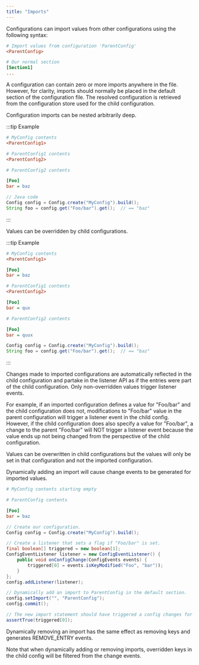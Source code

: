 ```yaml
---
title: "Imports"
---
```


Configurations can import values from other configurations using the following syntax:

```ini
# Import values from configuration 'ParentConfig'
<ParentConfig>

# Our normal section
[Section1]
...
```

A configuration can contain zero or more imports anywhere in the file.
However, for clarity, imports should normally be placed in the default section of the configuration file.
The resolved configuration is retrieved from the configuration store used for the child configuration.

Configuration imports can be nested arbitrarily deep.

:::tip Example
```ini
# MyConfig contents
<ParentConfig1>
```
```ini
# ParentConfig1 contents
<ParentConfig2>
```
```ini
# ParentConfig2 contents

[Foo]
bar = baz
```

```java
// Java code
Config config = Config.create("MyConfig").build();
String foo = config.get("Foo/bar").get();  // == "baz"
```
:::

Values can be overridden by child configurations.

:::tip Example
```ini
# MyConfig contents
<ParentConfig1>

[Foo]
bar = baz
```

```ini
# ParentConfig1 contents
<ParentConfig2>

[Foo]
bar = qux
```

```ini
# ParentConfig2 contents

[Foo]
bar = quux
```

```java
Config config = Config.create("MyConfig").build();
String foo = config.get("Foo/bar").get();  // == "baz"
```
:::

Changes made to imported configurations are automatically reflected in the child configuration and partake in the listener API as if the entries were part of the child configuration.
Only non-overridden values trigger listener events.

For example, if an imported configuration defines a value for "Foo/bar" and the child configuration does not, modifications to "Foo/bar" value in the parent configuration will trigger a listener event in the child config.
However, if the child configuration does also specify a value for "Foo/bar", a change to the parent "Foo/bar" will NOT trigger a listener event because the value ends up not being changed from the perspective of the child configuration.

Values can be overwritten in child configurations but the values will only be set in that configuration and not the imported configuration.

Dynamically adding an import will cause change events to be generated for imported values.

```ini
# MyConfig contents starting empty
```

```ini
# ParentConfig contents

[Foo]
bar = baz
```

```java
// Create our configuration.
Config config = Config.create("MyConfig").build();

// Create a listener that sets a flag if "Foo/bar" is set.
final boolean[] triggered = new boolean[1];
ConfigEventListener listener = new ConfigEventListener() {
    public void onConfigChange(ConfigEvents events) {
        triggered[0] = events.isKeyModified("Foo", "bar"));
    }
};
config.addListener(listener);

// Dynamically add an import to ParentConfig in the default section.
config.setImport("", "ParentConfig");
config.commit();

// The new import statement should have triggered a config changes for imported values.
assertTrue(triggered[0]);
```

Dynamically removing an import has the same effect as removing keys and generates REMOVE_ENTRY events.

Note that when dynamically adding or removing imports, overridden keys in the child config will be filtered from the change events.
